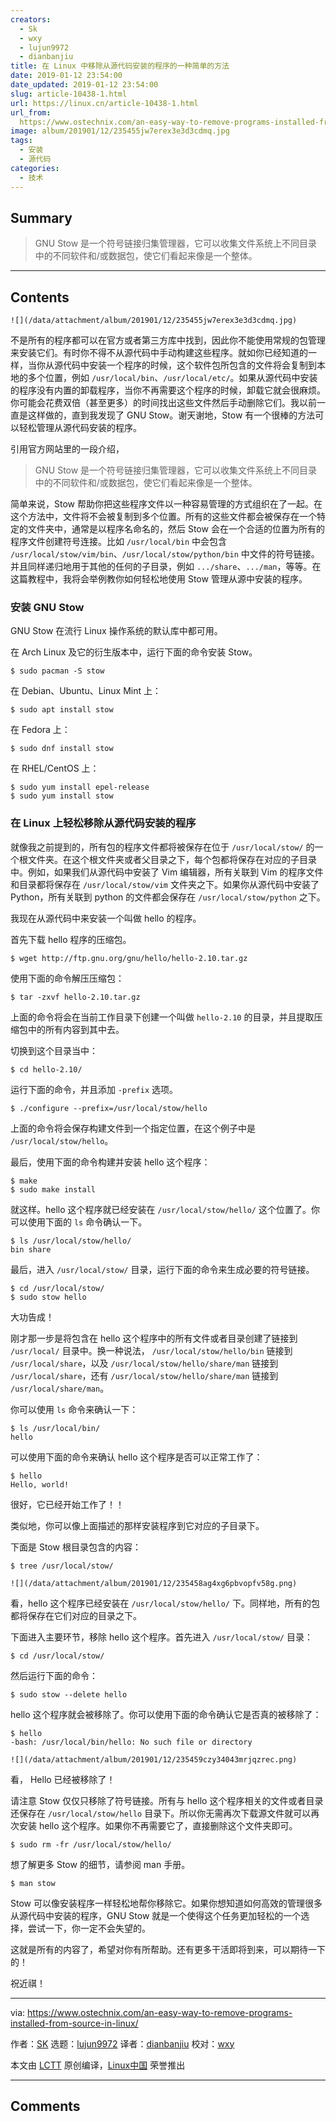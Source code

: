 ```yaml
---
creators:
  - Sk
  - wxy
  - lujun9972
  - dianbanjiu
title: 在 Linux 中移除从源代码安装的程序的一种简单的方法
date: 2019-01-12 23:54:00
date_updated: 2019-01-12 23:54:00
slug: article-10438-1.html
url: https://linux.cn/article-10438-1.html
url_from: 
  https://www.ostechnix.com/an-easy-way-to-remove-programs-installed-from-source-in-linux/
image: album/201901/12/235455jw7erex3e3d3cdmq.jpg
tags:
  - 安装
  - 源代码
categories:
  - 技术
---
```


## Summary

> GNU Stow 是一个符号链接归集管理器，它可以收集文件系统上不同目录中的不同软件和/或数据包，使它们看起来像是一个整体。

***

<!-- more -->

## Contents

`![](/data/attachment/album/201901/12/235455jw7erex3e3d3cdmq.jpg)`

不是所有的程序都可以在官方或者第三方库中找到，因此你不能使用常规的包管理来安装它们。有时你不得不从源代码中手动构建这些程序。就如你已经知道的一样，当你从源代码中安装一个程序的时候，这个软件包所包含的文件将会复制到本地的多个位置，例如 `/usr/local/bin`、`/usr/local/etc/`。如果从源代码中安装的程序没有内置的卸载程序，当你不再需要这个程序的时候，卸载它就会很麻烦。你可能会花费双倍（甚至更多）的时间找出这些文件然后手动删除它们。我以前一直是这样做的，直到我发现了 GNU Stow。谢天谢地，Stow 有一个很棒的方法可以轻松管理从源代码安装的程序。

引用官方网站里的一段介绍，

> 
> GNU Stow 是一个符号链接归集管理器，它可以收集文件系统上不同目录中的不同软件和/或数据包，使它们看起来像是一个整体。
> 
> 
> 

简单来说，Stow 帮助你把这些程序文件以一种容易管理的方式组织在了一起。在这个方法中，文件将不会被复制到多个位置。所有的这些文件都会被保存在一个特定的文件夹中，通常是以程序名命名的，然后 Stow 会在一个合适的位置为所有的程序文件创建符号连接。比如 `/usr/local/bin` 中会包含 `/usr/local/stow/vim/bin`、`/usr/local/stow/python/bin` 中文件的符号链接。并且同样递归地用于其他的任何的子目录，例如 `.../share`、`.../man`，等等。在这篇教程中，我将会举例教你如何轻松地使用 Stow 管理从源中安装的程序。

### 安装 GNU Stow

GNU Stow 在流行 Linux 操作系统的默认库中都可用。

在 Arch Linux 及它的衍生版本中，运行下面的命令安装 Stow。

```shell
$ sudo pacman -S stow
```

在 Debian、Ubuntu、Linux Mint 上：

```shell
$ sudo apt install stow
```

在 Fedora 上：

```shell
$ sudo dnf install stow
```

在 RHEL/CentOS 上：

```shell
$ sudo yum install epel-release
$ sudo yum install stow
```

### 在 Linux 上轻松移除从源代码安装的程序

就像我之前提到的，所有包的程序文件都将被保存在位于 `/usr/local/stow/` 的一个根文件夹。在这个根文件夹或者父目录之下，每个包都将保存在对应的子目录中。例如，如果我们从源代码中安装了 Vim 编辑器，所有关联到 Vim 的程序文件和目录都将保存在 `/usr/local/stow/vim` 文件夹之下。如果你从源代码中安装了 Python，所有关联到 python 的文件都会保存在 `/usr/local/stow/python` 之下。

我现在从源代码中来安装一个叫做 hello 的程序。

首先下载 hello 程序的压缩包。

```shell
$ wget http://ftp.gnu.org/gnu/hello/hello-2.10.tar.gz
```

使用下面的命令解压压缩包：

```shell
$ tar -zxvf hello-2.10.tar.gz
```

上面的命令将会在当前工作目录下创建一个叫做 `hello-2.10` 的目录，并且提取压缩包中的所有内容到其中去。

切换到这个目录当中：

```shell
$ cd hello-2.10/
```

运行下面的命令，并且添加 `-prefix` 选项。

```shell
$ ./configure --prefix=/usr/local/stow/hello
```

上面的命令将会保存构建文件到一个指定位置，在这个例子中是 `/usr/local/stow/hello`。

最后，使用下面的命令构建并安装 hello 这个程序：

```shell
$ make
$ sudo make install
```

就这样。hello 这个程序就已经安装在 `/usr/local/stow/hello/` 这个位置了。你可以使用下面的 `ls` 命令确认一下。

```shell
$ ls /usr/local/stow/hello/
bin share
```

最后，进入 `/usr/local/stow/` 目录，运行下面的命令来生成必要的符号链接。

```shell
$ cd /usr/local/stow/
$ sudo stow hello
```

大功告成！

刚才那一步是将包含在 hello 这个程序中的所有文件或者目录创建了链接到 `/usr/local/` 目录中。换一种说法， `/usr/local/stow/hello/bin` 链接到 `/usr/local/share`，以及 `/usr/local/stow/hello/share/man` 链接到 `/usr/local/share`，还有 `/usr/local/stow/hello/share/man` 链接到 `/usr/local/share/man`。

你可以使用 `ls` 命令来确认一下：

```shell
$ ls /usr/local/bin/
hello
```

可以使用下面的命令来确认 hello 这个程序是否可以正常工作了：

```shell
$ hello
Hello, world!
```

很好，它已经开始工作了！！

类似地，你可以像上面描述的那样安装程序到它对应的子目录下。

下面是 Stow 根目录包含的内容：

```shell
$ tree /usr/local/stow/
```

`![](/data/attachment/album/201901/12/235458ag4xg6pbvopfv58g.png)`

看，hello 这个程序已经安装在 `/usr/local/stow/hello/` 下。同样地，所有的包都将保存在它们对应的目录之下。

下面进入主要环节，移除 hello 这个程序。首先进入 `/usr/local/stow/` 目录：

```shell
$ cd /usr/local/stow/
```

然后运行下面的命令：

```shell
$ sudo stow --delete hello
```

hello 这个程序就会被移除了。你可以使用下面的命令确认它是否真的被移除了：

```shell
$ hello
-bash: /usr/local/bin/hello: No such file or directory
```

`![](/data/attachment/album/201901/12/235459czy34043mrjqzrec.png)`

看， Hello 已经被移除了！

请注意 Stow 仅仅只移除了符号链接。所有与 hello 这个程序相关的文件或者目录还保存在 `/usr/local/stow/hello` 目录下。所以你无需再次下载源文件就可以再次安装 hello 这个程序。如果你不再需要它了，直接删除这个文件夹即可。

```shell
$ sudo rm -fr /usr/local/stow/hello/
```

想了解更多 Stow 的细节，请参阅 man 手册。

```shell
$ man stow
```

Stow 可以像安装程序一样轻松地帮你移除它。如果你想知道如何高效的管理很多从源代码中安装的程序，GNU Stow 就是一个使得这个任务更加轻松的一个选择，尝试一下，你一定不会失望的。

这就是所有的内容了，希望对你有所帮助。还有更多干活即将到来，可以期待一下的！

祝近祺！

---

via: <https://www.ostechnix.com/an-easy-way-to-remove-programs-installed-from-source-in-linux/>

作者：[SK](https://www.ostechnix.com/author/sk/) 选题：[lujun9972](https://github.com/lujun9972) 译者：[dianbanjiu](https://github.com/dianbanjiu) 校对：[wxy](https://github.com/wxy)

本文由 [LCTT](https://github.com/LCTT/TranslateProject) 原创编译，[Linux中国](https://linux.cn/) 荣誉推出

***

## Comments
